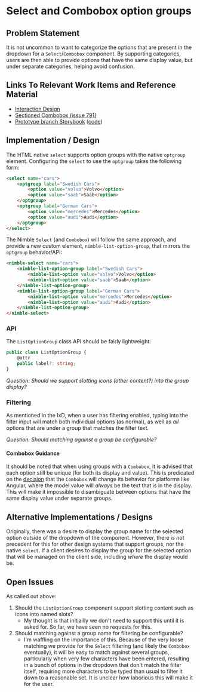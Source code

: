 # Select and Combobox option groups

## Problem Statement

It is not uncommon to want to categorize the options that are present in the dropdown for a `Select`/`Combobox` component. By supporting categories, users are then able to provide options that have the same display value, but under separate categories, helping avoid confusion.

## Links To Relevant Work Items and Reference Material

-   [Interaction Design](./IxD.md#groups)
-   [Sectioned Combobox (issue 791)](https://github.com/ni/nimble/issues/791)
-   [Prototype branch Storybook](https://60e89457a987cf003efc0a5b-cvmxlqwglb.chromatic.com/?path=/docs/components-select--docs) ([code](https://github.com/ni/nimble/tree/groupable-select))

## Implementation / Design

The HTML native `select` supports option groups with the native `optgroup` element. Configuring the `select` to use the `optgroup` takes the following form:

```html
<select name="cars">
    <optgroup label="Swedish Cars">
        <option value="volvo">Volvo</option>
        <option value="saab">Saab</option>
    </optgroup>
    <optgroup label="German Cars">
        <option value="mercedes">Mercedes</option>
        <option value="audi">Audi</option>
    </optgroup>
</select>
```

The Nimble `Select` (and `Combobox`) will follow the same approach, and provide a new custom element, `nimble-list-option-group`, that mirrors the `optgroup` behavior/API:

```html
<nimble-select name="cars">
    <nimble-list-option-group label="Swedish Cars">
        <nimble-list-option value="volvo">Volvo</option>
        <nimble-list-option value="saab">Saab</option>
    </nimble-list-option-group>
    <nimble-list-option-group label="German Cars">
        <nimble-list-option value="mercedes">Mercedes</option>
        <nimble-list-option value="audi">Audi</option>
    </nimble-list-option-group>
</nimble-select>
```

### API

The `ListOptionGroup` class API should be fairly lightweight:

```ts
public class ListOptionGroup {
    @attr
    public label?: string;
}
```

_Question: Should we support slotting icons (other content?) into the group display?_

### Filtering

As mentioned in the IxD, when a user has filtering enabled, typing into the filter input will match both individual options (as normal), as well as _all_ options that are under a group that matches the filter text.

_Question: Should matching against a group be configurable?_

#### Combobox Guidance

It should be noted that when using groups with a `Combobox`, it is advised that each option still be unique (for both its display and value). This is predicated on the [decision](https://github.com/ni/nimble/issues/1168#issuecomment-1568733159) that the `Combobox` will change its behavior for platforms like Angular, where the model value will _always_ be the text that is in the display. This will make it impossible to disambiguate between options that have the same display value under separate groups.

## Alternative Implementations / Designs

Originally, there was a desire to display the group name for the selected option outside of the dropdown of the component. However, there is not precedent for this for other design systems that support groups, nor the native `select`. If a client desires to display the group for the selected option that will be managed on the client side, including _where_ the display would be.

## Open Issues

As called out above:

1. Should the `ListOptionGroup` component support slotting content such as icons into named slots?
    - My thought is that initiailly we don't need to support this until it is asked for. So far, we have seen no requests for this.
2. Should matching against a group name for filtering be configurable?
    - I'm waffling on the importance of this. Because of the very loose matching we provide for the `Select` filtering (and likely the `Combobox` eventually), it will be easy to match against several groups, particularly when very few characters have been entered, resulting in a bunch of options in the dropdown that don't match the filter itself, requiring more characters to be typed than usual to filter it down to a reasonable set. It is unclear how laborious this will make it for the user.
